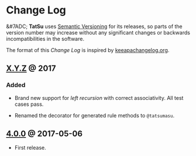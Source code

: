 # Change Log

&#7ADC; **TatSu** uses [Semantic Versioning][] for its releases, so parts of the version number may increase without any significant changes or backwards incompatibilities in the software.

The format of this *Change Log* is inspired by [keeapachangelog.org][].

## [X.Y.Z][] @ 2017
[X.Y.Z]: https://github.com/apalala/tatsu/compare/v4.0.0...master

### Added

-   Brand new support for _left recursion_ with correct associativity. All test cases pass.

-   Renamed the decorator for generated rule methods to `@tatsumasu`.

## [4.0.0][] @ 2017-05-06
[4.0.0]: https://github.com/apalala/tatsu/compare/0.0.0...v4.0.0

-   First release.

[ANTLR]: http://www.antlr.org
[AST]: http://en.wikipedia.org/wiki/Abstract_syntax_tree
[ASTs]: http://en.wikipedia.org/wiki/Abstract_syntax_tree
[Abstract Syntax Tree]: http://en.wikipedia.org/wiki/Abstract_syntax_tree
[BSD]: http://en.wikipedia.org/wiki/BSD_licenses
[COBOL]: http://en.wikipedia.org/wiki/Cobol
[CST]:  http://en.wikipedia.org/wiki/Concrete_syntax_tree
[Cyclomatic complexity]: http://en.wikipedia.org/wiki/Cyclomatic_complexity
[Cython]: http://cython.org/
[EBNF]: http://en.wikipedia.org/wiki/Ebnf
[JSON]: http://www.json.org/
[Java]:  http://en.wikipedia.org/wiki/Java_(programming_language)
[KLOC]: http://en.wikipedia.org/wiki/KLOC
[NATURAL]: http://en.wikipedia.org/wiki/NATURAL
[PEG]: http://en.wikipedia.org/wiki/Parsing_expression_grammar
[PLY]: http://www.dabeaz.com/ply/ply.html#ply_nn22
[POSIX]: https://en.wikipedia.org/wiki/POSIX
[Packrat]: http://bford.info/packrat/
[Perl]: http://www.perl.org/
[PyPi]: http://pypi.org/
[PyPy]: http://pypy.org/
[Python]: http://python.org
[Ruby]: http://www.ruby-lang.org/
[Semantic Versioning]: http://semver.org/
[Sublime Text]: https://www.sublimetext.com
[Travis CI]: https://travis-ci.org
[VB6]: http://en.wikipedia.org/wiki/Visual_basic_6
[Vim spell]: http://vimdoc.sourceforge.net/htmldoc/spell.html
[Visitor Pattern]: http://en.wikipedia.org/wiki/Visitor_pattern
[Warth et al]: http://www.vpri.org/pdf/tr2007002_packrat.pdf
[YAML]: https://en.wikipedia.org/wiki/YAML
[colorama]: https://pypi.python.org/pypi/colorama/
[context managers]: http://docs.python.org/2/library/contextlib.html
[email]: mailto:apalala@gmail.com
[flake8]: https://pypi.python.org/pypi/flake8
[keeapachangelog.org]: http://keepachangelog.com/
[keywords]: https://en.wikipedia.org/wiki/Reserved_word
[legacy code]: http://en.wikipedia.org/wiki/Legacy_code
[legacy]: http://en.wikipedia.org/wiki/Legacy_code
[memoizing]: http://en.wikipedia.org/wiki/Memoization
[pygraphviz]: https://pypi.python.org/pypi/pygraphviz
[pytest]: https://pypi.org/project/pytest/
[raw string literal]: https://docs.python.org/3/reference/lexical_analysis.html#string-and-bytes-literals
[re]: https://docs.python.org/3.4/library/re.html
[regex]: https://pypi.python.org/pypi/regex
[string literal]: https://docs.python.org/3/reference/lexical_analysis.html#string-and-bytes-literals
[tox]: https://testrun.org/tox/latest/
